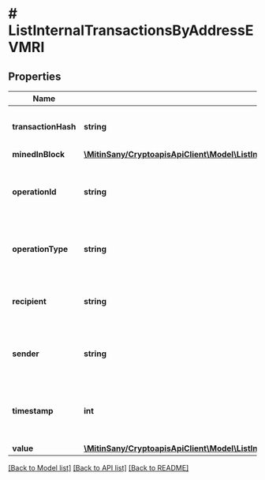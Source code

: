 # # ListInternalTransactionsByAddressEVMRI

## Properties

Name | Type | Description | Notes
------------ | ------------- | ------------- | -------------
**transactionHash** | **string** | Defines the specific hash of the parent transaction. |
**minedInBlock** | [**\MitinSany/CryptoapisApiClient\Model\ListInternalTransactionsByAddressEVMRIMinedInBlock**](ListInternalTransactionsByAddressEVMRIMinedInBlock.md) |  |
**operationId** | **string** | String representation of internal transaction type trace address |
**operationType** | **string** | String representation of internal transaction type |
**recipient** | **string** | String representation of the internal transaction recipient |
**sender** | **string** | String representation of the internal transaction sender |
**timestamp** | **int** | Numeric representation of the timestamp in seconds since epoch |
**value** | [**\MitinSany/CryptoapisApiClient\Model\ListInternalTransactionsByAddressEVMRIValue**](ListInternalTransactionsByAddressEVMRIValue.md) |  |

[[Back to Model list]](../../README.md#models) [[Back to API list]](../../README.md#endpoints) [[Back to README]](../../README.md)
